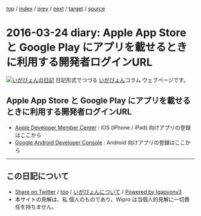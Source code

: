 [top](../index.html) 
 / [index](index.html) 
 / [prev](ig160323.html) 
 / [next](ig160325.html) 
 / [target](http://www.igapyon.jp/igapyon/diary/2016/ig160324.html) 
 / [source](https://github.com/igapyon/diary/blob/master/2016/ig160324.src.md) 

2016-03-24 diary: Apple App Store と Google Play にアプリを載せるときに利用する開発者ログインURL
=====================================================================================================
[![いがぴょんの日記](http://www.igapyon.jp/igapyon/diary/images/iga200306s.jpg "いがぴょん")](http://www.igapyon.jp/igapyon/diary/memo/memoigapyon.html) 日記形式でつづる [いがぴょん](http://www.igapyon.jp/igapyon/diary/memo/memoigapyon.html)コラム ウェブページです。

## Apple App Store と Google Play にアプリを載せるときに利用する開発者ログインURL


* [Apple Developer Member Center](https://developer.apple.com/membercenter/) : iOS (iPhone / iPad) 向けアプリの登録はここから
* [Google Android Developer Console](https://play.google.com/apps/publish/) : Android 向けアプリの登録はここから


----------------------------------------------------------------------------------------------------

## この日記について

* [Share on Twitter](https://twitter.com/intent/tweet?hashtags=igapyon%2Cdiary%2C%E3%81%84%E3%81%8C%E3%81%B4%E3%82%87%E3%82%93&text=Apple+App+Store+%E3%81%A8+Google+Play+%E3%81%AB%E3%82%A2%E3%83%97%E3%83%AA%E3%82%92%E8%BC%89%E3%81%9B%E3%82%8B%E3%81%A8%E3%81%8D%E3%81%AB%E5%88%A9%E7%94%A8%E3%81%99%E3%82%8B%E9%96%8B%E7%99%BA%E8%80%85%E3%83%AD%E3%82%B0%E3%82%A4%E3%83%B3URL&url=http%3A%2F%2Fwww.igapyon.jp%2Figapyon%2Fdiary%2F2016%2Fig160324.html) / [top](../index.html) / [いがぴょんについて](http://www.igapyon.jp/igapyon/diary/memo/memoigapyon.html) / [Powered by Igapyonv3](https://github.com/igapyon/igapyonv3)
* 本サイトの見解は、私 個人のものであり、Wipro は当個人的見解に一切責任を持ちません。 
